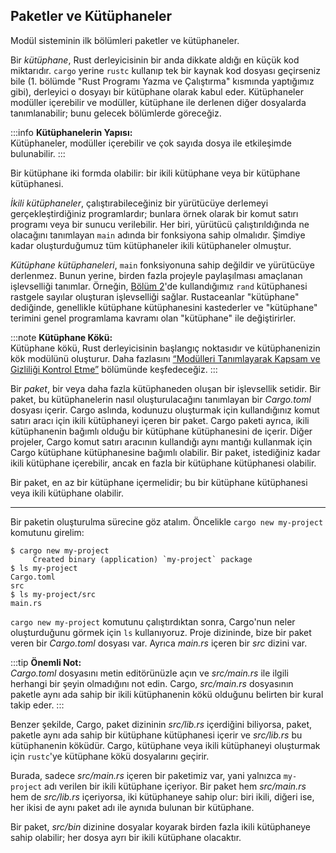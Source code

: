 ## Paketler ve Kütüphaneler

Modül sisteminin ilk bölümleri paketler ve kütüphaneler.

Bir *kütüphane*, Rust derleyicisinin bir anda dikkate aldığı en küçük kod miktarıdır. `cargo` yerine `rustc` kullanıp tek bir kaynak kod dosyası geçirseniz bile (1. bölümde "Rust Programı Yazma ve Çalıştırma" kısmında yaptığımız gibi), derleyici o dosyayı bir kütüphane olarak kabul eder. Kütüphaneler modüller içerebilir ve modüller, kütüphane ile derlenen diğer dosyalarda tanımlanabilir; bunu gelecek bölümlerde göreceğiz.

:::info 
**Kütüphanelerin Yapısı:**  
Kütüphaneler, modüller içerebilir ve çok sayıda dosya ile etkileşimde bulunabilir.
:::

Bir kütüphane iki formda olabilir: bir ikili kütüphane veya bir kütüphane kütüphanesi. 

*İkili kütüphaneler*, çalıştırabileceğiniz bir yürütücüye derlemeyi gerçekleştirdiğiniz programlardır; bunlara örnek olarak bir komut satırı programı veya bir sunucu verilebilir. Her biri, yürütücü çalıştırıldığında ne olacağını tanımlayan `main` adında bir fonksiyona sahip olmalıdır. Şimdiye kadar oluşturduğumuz tüm kütüphaneler ikili kütüphaneler olmuştur.

*Kütüphane kütüphaneleri*, `main` fonksiyonuna sahip değildir ve yürütücüye derlenmez. Bunun yerine, birden fazla projeyle paylaşılması amaçlanan işlevselliği tanımlar. Örneğin, [Bölüm 2][rand]'de kullandığımız `rand` kütüphanesi rastgele sayılar oluşturan işlevselliği sağlar. Rustaceanlar "kütüphane" dediğinde, genellikle kütüphane kütüphanesini kastederler ve "kütüphane" terimini genel programlama kavramı olan "kütüphane" ile değiştirirler.

:::note 
**Kütüphane Kökü:**  
Kütüphane kökü, Rust derleyicisinin başlangıç noktasıdır ve kütüphanenizin kök modülünü oluşturur. Daha fazlasını [“Modülleri Tanımlayarak Kapsam ve Gizliliği Kontrol Etme”][modules] bölümünde keşfedeceğiz.
:::

Bir *paket*, bir veya daha fazla kütüphaneden oluşan bir işlevsellik setidir. Bir paket, bu kütüphanelerin nasıl oluşturulacağını tanımlayan bir *Cargo.toml* dosyası içerir. Cargo aslında, kodunuzu oluşturmak için kullandığınız komut satırı aracı için ikili kütüphaneyi içeren bir paket. Cargo paketi ayrıca, ikili kütüphanenin bağımlı olduğu bir kütüphane kütüphanesini de içerir. Diğer projeler, Cargo komut satırı aracının kullandığı aynı mantığı kullanmak için Cargo kütüphane kütüphanesine bağımlı olabilir. Bir paket, istediğiniz kadar ikili kütüphane içerebilir, ancak en fazla bir kütüphane kütüphanesi olabilir. 

Bir paket, en az bir kütüphane içermelidir; bu bir kütüphane kütüphanesi veya ikili kütüphane olabilir.

---

Bir paketin oluşturulma sürecine göz atalım. Öncelikle `cargo new my-project` komutunu girelim:

```console
$ cargo new my-project
     Created binary (application) `my-project` package
$ ls my-project
Cargo.toml
src
$ ls my-project/src
main.rs
```

`cargo new my-project` komutunu çalıştırdıktan sonra, Cargo'nun neler oluşturduğunu görmek için `ls` kullanıyoruz. Proje dizininde, bize bir paket veren bir *Cargo.toml* dosyası var. Ayrıca *main.rs* içeren bir *src* dizini var. 

:::tip 
**Önemli Not:**  
*Cargo.toml* dosyasını metin editörünüzle açın ve *src/main.rs* ile ilgili herhangi bir şeyin olmadığını not edin. Cargo, *src/main.rs* dosyasının paketle aynı ada sahip bir ikili kütüphanenin kökü olduğunu belirten bir kural takip eder.
:::

Benzer şekilde, Cargo, paket dizininin *src/lib.rs* içerdiğini biliyorsa, paket, paketle aynı ada sahip bir kütüphane kütüphanesi içerir ve *src/lib.rs* bu kütüphanenin köküdür. Cargo, kütüphane veya ikili kütüphaneyi oluşturmak için `rustc`'ye kütüphane kökü dosyalarını geçirir.

Burada, sadece *src/main.rs* içeren bir paketimiz var, yani yalnızca `my-project` adı verilen bir ikili kütüphane içeriyor. Bir paket hem *src/main.rs* hem de *src/lib.rs* içeriyorsa, iki kütüphaneye sahip olur: biri ikili, diğeri ise, her ikisi de aynı paket adı ile aynıda bulunan bir kütüphane. 

Bir paket, *src/bin* dizinine dosyalar koyarak birden fazla ikili kütüphaneye sahip olabilir; her dosya ayrı bir ikili kütüphane olacaktır.

[modules]: ch07-02-defining-modules-to-control-scope-and-privacy.html
[rand]: ch02-00-guessing-game-tutorial.html#generating-a-random-number
